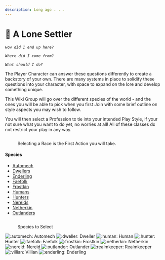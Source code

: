 ```yaml
---
description: Long ago . . .
---
```


# 🏰 A Lone Settler

_`How did I end up here?`_

_`Where did I come from?`_

_`What should I do?`_

The Player Character can answer these questions differently to create a backstory of your own. There are many systems in place to solidify these questions into your character, with space to expand on the lore and develop something unique.

This Wiki Group will go over the different species of the world - and the ones you will be able to pick when you first Join with some brief outline on style aspects you may wish to follow.

You will then select a Profession to tie into your intended Play Style, if your not sure what you want to do yet, no worries at all! All of these classes do not restrict your play in any way.

<figure><img src="../../../.gitbook/assets/Screenshot_2024-03-23_204349.png" alt=""><figcaption><p>Selecting a Race is the First Action you will take.</p></figcaption></figure>

#### Species

* [Automech](automechs.md)&#x20;
* [Dwellers](dwellers.md)
* [Enderling](enderling.md)
* [Faefolk](faefolk.md)
* [Frostkin](frostkin.md)
* [Humans](humans.md)
* [Hunters](hunter/)
* [Nereids](nereids.md)
* [Netherkin](netherkin.md)
* [Outlanders](outlanders.md)

<figure><img src="../../../.gitbook/assets/ChronicleSpecies_1.png" alt=""><figcaption><p>Species to Select</p></figcaption></figure>

![:automech:](https://cdn.discordapp.com/emojis/1071001360079802370.webp?size=44\&quality=lossless) Automech ![:dweller:](https://cdn.discordapp.com/emojis/1071001351754096690.webp?size=44\&quality=lossless) Dweller ![:human:](https://cdn.discordapp.com/emojis/1071001365201027102.webp?size=44\&quality=lossless) Human ![:hunter:](https://cdn.discordapp.com/emojis/1071001362109845625.webp?size=44\&quality=lossless) Hunter ![:faefolk:](https://cdn.discordapp.com/emojis/1071001342497271868.webp?size=44\&quality=lossless) Faefolk ![:frostkin:](https://cdn.discordapp.com/emojis/1071001339062124544.webp?size=44\&quality=lossless) Frostkin ![:netherkin:](https://cdn.discordapp.com/emojis/1071001353603792986.webp?size=44\&quality=lossless) Netherkin ![:nereid:](https://cdn.discordapp.com/emojis/1071001337153728552.webp?size=44\&quality=lossless) Nereid ![:outlander:](https://cdn.discordapp.com/emojis/1071001333739560980.webp?size=44\&quality=lossless) Outlander ![:realmkeeper:](https://cdn.discordapp.com/emojis/1071001348167966761.webp?size=44\&quality=lossless) Realmkeeper ![:villian:](https://cdn.discordapp.com/emojis/1071001357152178196.webp?size=44\&quality=lossless) Villian ![:enderling:](https://cdn.discordapp.com/emojis/1071001344514732134.webp?size=44\&quality=lossless) Enderling
